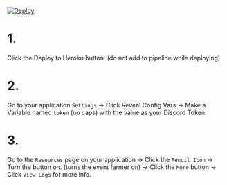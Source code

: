 [![Deploy](https://www.herokucdn.com/deploy/button.svg)](https://heroku.com/deploy)
# 1.
Click the Deploy to Heroku button. (do not add to pipeline while deploying)
# 2.
Go to your application `Settings` -> Click Reveal Config Vars -> Make a Variable named `token` (no caps) with the value as your Discord Token.
# 3.
Go to the `Resources` page on your application -> Click the `Pencil Icon` -> Turn the button on. (turns the event farmer on) -> Click the `More` button -> Click `View Logs` for more info.
